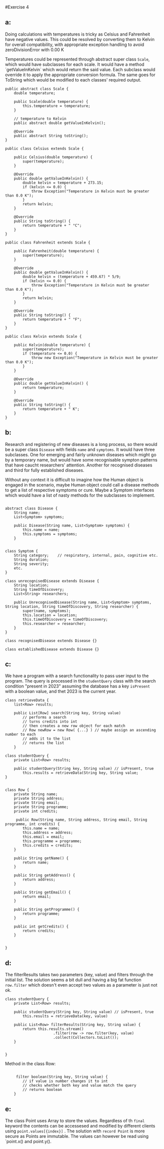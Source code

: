 #Exercise 4

## a:

Doing calculations with temperatures is tricky as Celsius and Fahrenheit have negative values. This could be resolved by converting them to Kelvin for overall compatibility, with appropriate exception handling to avoid zeroDivisionError with 0.00 K

Temperatures could be represented through abstract super class `Scale`, which would have subclasses for each scale. It would have a method ´getValueInKelvin` which would return the said value. Each subclass would override it to apply the appropriate conversion formula. The same goes for ToString which would be modified to each classes' required output.

```
public abstract class Scale {
    double temperature; 

    public Scale(double temperature) {
        this.temperature = temperature;
    }

    // temperature to Kelvin
    public abstract double getValueInKelvin();

    @Override
    public abstract String toString();
}

```
```
public class Celsius extends Scale {

    public Celsius(double temperature) {
        super(temperature);
    }

    @Override
    public double getValueInKelvin() {
        double kelvin = temperature + 273.15;
        if (kelvin <= 0.0) {
            throw Exception("Temperature in Kelvin must be greater than 0.0 K");
        }
        return kelvin;
    }

    @Override
    public String toString() {
        return temperature + " °C";
    }
}

```
```
public class Fahrenheit extends Scale {

    public Fahrenheit(double temperature) {
        super(temperature);
    }

    @Override
    public double getValueInKelvin() {
        double kelvin = (temperature + 459.67) * 5/9;
        if (kelvin <= 0.0) {
            throw Exception("Temperature in Kelvin must be greater than 0.0 K");
        }
        return kelvin;
    }

    @Override
    public String toString() {
        return temperature + " °F";
    }
}

```
```
public class Kelvin extends Scale {

    public Kelvin(double temperature) {
        super(temperature);
        if (temperature <= 0.0) {
            throw new Exception("Temperature in Kelvin must be greater than 0.0 K");
        }
    }

    @Override
    public double getValueInKelvin() {
        return temperature;
    }

    @Override
    public String toString() {
        return temperature + " K";
    }
}

```

## b:

Research and registering of new diseases is a long process, so there would be a super class `Disease` with fields `name` and `symptoms`. It would have three subclasses. One for emerging and fairly unknown diseases which might go by a temporary name, but would have some recognisable sympton patterns that have caucht researchers' attention. Another for recognised diseases and third for fully established diseases. 

Without any context it is difficult to imagine how the Human object is engaged in the scenario, maybe Human object could call a disease methods to get a list of respective symptoms or cure. Maybe a Symptom interfaces which would have a list of nasty methods for the subclasses to implement.

```

abstract class Disease {
    String name;
    List<Symptom> symptoms;

    public Disease(String name, List<Symptom> symptoms) {
        this.name = name;
        this.symptoms = symptoms;
    }


class Symptom {
    String category;    // respiratory, internal, pain, cognitive etc.
    String duration;
    String severity;
    etc. 
}

class unrecognisedDisease extends Disease {
    String location;
    String timeOfDiscovery;
    List<String> researchers;

    public UnrecognisedDisease(String name, List<Symptom> symptoms, String location, String timeOfDiscovery, String researcher) {
        super(name, symptoms); 
        this.location = location;
        this.timeOfDiscovery = timeOfDiscovery;
        this.researcher = researcher;
    }
}

class recognisedDisease extends Disease {}

class establishedDisease extends Disease {}

```

## c:

We have a program with a search functionality to pass user input to the program. 
The query is processed in the `studentQuery` class with the search condition 
"present in 2023" assuming the database has a key `isPresent` with a boolean value,  and thet 2023 is the current year.

```
class retrieveData {
    list<Row> results; 

    public List[Row] search(String key, String value)
        // performs a search
        // turns credits into int
        // then creates a new row object for each match 
        // Row newRow = new Row( {...} ) // maybe assign an ascending number to each
        // adds it to the list
        // returns the list
    }

```

```
class studentQuery {
    private List<Row> results;

    public studentQuery(String key, String value) // isPresent, true
        this.results = retrieveData(String key, String value;
} 


```

```
class Row {
    private String name;
    private String address;
    private String email;
    private String programme;
    private int credits;

     public Row(String name, String address, String email, String programme, int credits) {
        this.name = name;
        this.address = address;
        this.email = email;
        this.programme = programme;
        this.credits = credits;
    }

    public String getName() {
        return name;
    }

    public String getAddress() {
        return address;
    }

    public String getEmail() {
        return email;
    }

    public String getProgramme() {
        return programme;
    }

    public int getCredits() {
        return credits;
    }


}
```

 
## d:

The filterResults takes two parameters (key, value) and filters through the initial list.
The solution seems a bit dull and having a big fat function `row.filter` which doesn't even accept two values as a parameter is just not ok.
 
```
class studentQuery {
    private List<Row> results;

    public studentQuery(String key, String value) // isPresent, true
        this.results = retrieveData(key, value)

    public List<Row> filterResults(String key, String value) { 
        return this.results.stream()
                      .filter(row -> row.filter(key, value)
                      .collect(Collectors.toList());
    }

   
}
```
Method in the class Row: 

```

     filter boolean(String key, String value) {
        // if value is number changes it to int
        // checks whether both key and value match the query
        // returns boolean
    }

```


## e:

The class Point uses Array to store the values. Regardless of th `final` keyword the contents can be accessesed and modified by different clients using `point.values[{index}]` . The solution with `record Point` is more secure as Points are immutable. The values can however be read using `point.x() and point.y().
